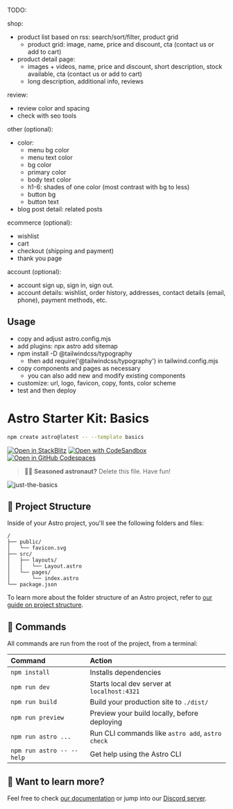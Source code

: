 TODO:

shop:
- product list based on rss: search/sort/filter, product grid
  - product grid: image, name, price and discount, cta (contact us or add to cart)
- product detail page:
  - images + videos, name, price and discount, short description, stock available, cta (contact us or add to cart)
  - long description, additional info, reviews

review:
- review color and spacing
- check with seo tools

other (optional):
- color:
  - menu bg color
  - menu text color
  - bg color
  - primary color
  - body text color
  - h1-6: shades of one color (most contrast with bg to less)
  - button bg
  - button text
- blog post detail: related posts

ecommerce (optional):

- wishlist
- cart
- checkout (shipping and payment)
- thank you page

account (optional):

- account sign up, sign in, sign out.
- account details: wishlist, order history, addresses, contact details (email, phone), payment methods, etc.

## Usage

- copy and adjust astro.config.mjs
- add plugins: npx astro add sitemap
- npm install -D @tailwindcss/typography
  - then add require('@tailwindcss/typography') in tailwind.config.mjs
- copy components and pages as necessary
  - you can also add new and modify existing components
- customize: url, logo, favicon, copy, fonts, color scheme
- test and then deploy

# Astro Starter Kit: Basics

```sh
npm create astro@latest -- --template basics
```

[![Open in StackBlitz](https://developer.stackblitz.com/img/open_in_stackblitz.svg)](https://stackblitz.com/github/withastro/astro/tree/latest/examples/basics)
[![Open with CodeSandbox](https://assets.codesandbox.io/github/button-edit-lime.svg)](https://codesandbox.io/p/sandbox/github/withastro/astro/tree/latest/examples/basics)
[![Open in GitHub Codespaces](https://github.com/codespaces/badge.svg)](https://codespaces.new/withastro/astro?devcontainer_path=.devcontainer/basics/devcontainer.json)

> 🧑‍🚀 **Seasoned astronaut?** Delete this file. Have fun!

![just-the-basics](https://github.com/withastro/astro/assets/2244813/a0a5533c-a856-4198-8470-2d67b1d7c554)

## 🚀 Project Structure

Inside of your Astro project, you'll see the following folders and files:

```text
/
├── public/
│   └── favicon.svg
├── src/
│   ├── layouts/
│   │   └── Layout.astro
│   └── pages/
│       └── index.astro
└── package.json
```

To learn more about the folder structure of an Astro project, refer to [our guide on project structure](https://docs.astro.build/en/basics/project-structure/).

## 🧞 Commands

All commands are run from the root of the project, from a terminal:

| Command                   | Action                                           |
| :------------------------ | :----------------------------------------------- |
| `npm install`             | Installs dependencies                            |
| `npm run dev`             | Starts local dev server at `localhost:4321`      |
| `npm run build`           | Build your production site to `./dist/`          |
| `npm run preview`         | Preview your build locally, before deploying     |
| `npm run astro ...`       | Run CLI commands like `astro add`, `astro check` |
| `npm run astro -- --help` | Get help using the Astro CLI                     |

## 👀 Want to learn more?

Feel free to check [our documentation](https://docs.astro.build) or jump into our [Discord server](https://astro.build/chat).
